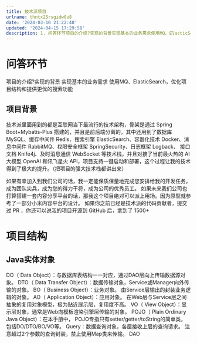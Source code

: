 ```yaml
---
title: 技术派项目
urlname: thntx25rsgidw0u8
date: '2024-03-10 21:22:48'
updated: '2024-04-15 17:29:58'
description: 1. 问答环节项目的介绍?实现的背景实现基本的业务需求使用MQ、ElasticSearch，优化项目结构和提供更优的搜索功能1.1. 项目背景技术派里面用到的都是互联网当下最流行的技术架构，骨架是通过 Spring Boot+Mybatis-Plus 搭建的，并且是前后端分离的，其中还用到了数...
---
```

# 问答环节
项目的介绍?实现的背景
实现基本的业务需求
使用MQ、ElasticSearch，优化项目结构和提供更优的搜索功能
## 项目背景
技术派里面用到的都是互联网当下最流行的技术架构，骨架是通过 Spring Boot+Mybatis-Plus 搭建的，并且是前后端分离的，其中还用到了数据库 MySQL、缓存中间件 Redis、搜索引擎 ElasticSearch、容器化技术 Docker、消息中间件 RabbitMQ、权限安全框架 SpringSecurity、日志框架 Logback、 接口文档 Knife4j、及时消息通信 WebSocket 等技术栈，并且对接了当前最火热的 AI 大模型 OpenAI 和讯飞星火 API，项目支持一键启动和部署，这个过程让我的技术得到了极大的提升。（把项目的强大技术栈都讲出来）

如果有幸加入到我们公司的话，我一定能保质保量地完成您安排给我的开发任务，成为团队尖兵，成为您的得力干将，成为公司的优秀员工。
如果未来我们公司也打算搭建一套内容分享平台的话，那我这个项目绝对可以派上用场。因为原型就参考了一部分小米内容平台的设计。
如果你之前已经是技术派的代码贡献者，提交过 PR ，你还可以说我的项目开源到 GitHub 后，拿到了 1500+ 
# 项目结构
## Java实体对象
DO（ Data Object）：与数据库表结构一一对应，通过DAO层向上传输数据源对象。
DTO（ Data Transfer Object）：数据传输对象，Service或Manager向外传输的对象。
BO（ Business Object）：业务对象。 由Service层输出的封装业务逻辑的对象。
AO（ Application Object）：应用对象。 在Web层与Service层之间抽象的复用对象模型，极为贴近展示层，复用度不高。
VO（ View Object）：显示层对象，通常是Web向模板渲染引擎层传输的对象。
POJO（ Plain Ordinary Java Object）：在本手册中， POJO专指只有setter/getter/toString的简单类，包括DO/DTO/BO/VO等。
Query：数据查询对象，各层接收上层的查询请求。 注意超过2个参数的查询封装，禁止使用Map类来传输。
DAO
# 


